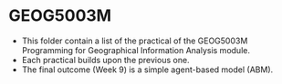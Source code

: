 # GEOG5003M
- This folder contain a list of the practical of the GEOG5003M Programming for Geographical Information Analysis module.
- Each practical builds upon the previous one.
- The final outcome (Week 9) is a simple agent-based model (ABM).
